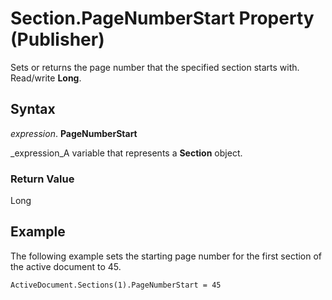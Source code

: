 
# Section.PageNumberStart Property (Publisher)

Sets or returns the page number that the specified section starts with. Read/write  **Long**.


## Syntax

 _expression_. **PageNumberStart**

 _expression_A variable that represents a  **Section** object.


### Return Value

Long


## Example

The following example sets the starting page number for the first section of the active document to 45.


```
ActiveDocument.Sections(1).PageNumberStart = 45 

```

